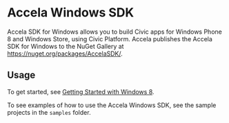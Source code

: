 Accela Windows SDK
===========
Accela SDK for Windows allows you to build Civic apps for Windows Phone 8 and Windows Store, using Civic Platform.
Accela publishes the Accela SDK for Windows to the NuGet Gallery at https://nuget.org/packages/AccelaSDK/.



## Usage

To get started, see <a href="https://developer.accela.com/docs/accela_civic_cloud_platform_development_guide/accp_getting_started_with_windows_8\accp_getting_started_with_windows_8.htm">Getting Started with Windows 8</a>.

To see examples of how to use the Accela Windows SDK, see the sample projects in the <code>samples</code> folder.


